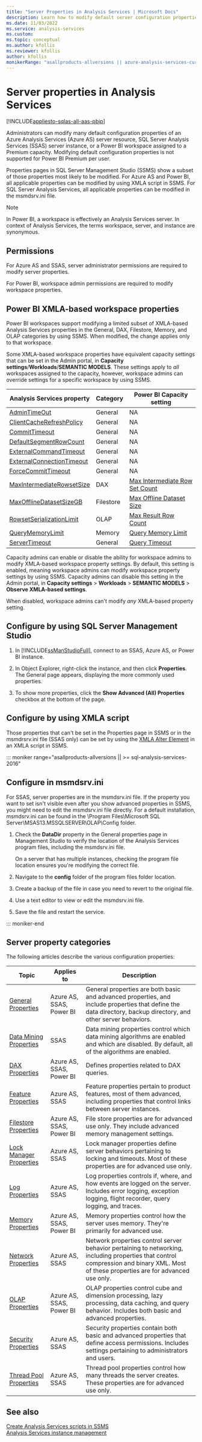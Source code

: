 ```yaml
---
title: "Server Properties in Analysis Services | Microsoft Docs"
description: Learn how to modify default server configuration properties of an Azure Analysis Services (Azure AS), SQL Server Analysis Services (SSAS), or Power BI workspace instance.
ms.date: 11/03/2022
ms.service: analysis-services
ms.custom: 
ms.topic: conceptual
ms.author: kfollis
ms.reviewer: kfollis
author: kfollis
monikerRange: "asallproducts-allversions || azure-analysis-services-current || power-bi-premium-current || >= sql-analysis-services-2016"
---
```

# Server properties in Analysis Services

[!INCLUDE[appliesto-sqlas-all-aas-pbip](../includes/appliesto-sqlas-all-aas-pbip.md)]

Administrators can modify many default configuration properties of an Azure Analysis Services (Azure AS) server resource, SQL Server Analysis Services (SSAS) server instance, or a Power BI workspace assigned to a Premium capacity. Modifying default configuration properties is not supported for Power BI Premium per user.

Properties pages in SQL Server Management Studio (SSMS) show a subset of those properties most likely to be modified. For Azure AS and Power BI, all applicable properties can be modified by using XMLA script in SSMS. For SQL Server Analysis Services, all applicable properties can be modified in the msmdsrv.ini file.

> [!NOTE]
> In Power BI, a workspace is effectively an Analysis Services server. In context of Analysis Services, the terms workspace, server, and instance are synonymous.

## Permissions

For Azure AS and SSAS, server administrator permissions are required to modify server properties.

For Power BI, workspace admin permissions are required to modify workspace properties.

## Power BI XMLA-based workspace properties

Power BI workspaces support modifying a limited subset of XMLA-based Analysis Services properties in the General, DAX, Filestore, Memory, and OLAP categories by using SSMS. When modified, the change applies only to that workspace.

Some XMLA-based workspace properties have equivalent capacity settings that can be set in the Admin portal, in **Capacity settings**/**Workloads**/**SEMANTIC MODELS**. These settings apply to *all* workspaces assigned to the capacity, however, workspace admins can override settings for a specific workspace by using SSMS.

|Analysis Services property  |Category | Power BI Capacity setting  |
|---------|---------|---------|
|[AdminTimeOut](general-properties.md#admintimeout)    | General |  NA     |
|[ClientCacheRefreshPolicy](general-properties.md#clientcacherefreshpolicy)     | General |   NA    |
|[CommitTimeout](general-properties.md#committimeout)     | General |   NA    |
|[DefaultSegmentRowCount](general-properties.md#defaultsegmentrowcount)    |  General |   NA   |
|[ExternalCommandTimeout](general-properties.md#externalcommandtimeout)    |  General |   NA   |
|[ExternalConnectionTimeout](general-properties.md#externalconnectiontimeout)     |  General |   NA   |
|[ForceCommitTimeout](general-properties.md#forcecommittimeout)    |  General |  NA    |
|[MaxIntermediateRowsetSize](dax-properties.md#properties)      | DAX |[Max Intermediate Row Set Count](/power-bi/enterprise/service-admin-premium-workloads?tabs=gen2#max-intermediate-row-set-count) |
|[MaxOfflineDatasetSizeGB](filestore-properties.md#maxofflinedatasetsizegb)     |  Filestore | [Max Offline Dataset Size](/power-bi/enterprise/service-admin-premium-workloads?tabs=gen2#max-offline-dataset-size)       |
|[RowsetSerializationLimit](olap-properties.md#rowsetserializationlimit)        |  OLAP | [Max Result Row Count](/power-bi/enterprise/service-admin-premium-workloads?tabs=gen2#max-result-row-set-count)      |
|[QueryMemoryLimit](memory-properties.md#querymemorylimit)        | Memory | [Query Memory Limit](/power-bi/enterprise/service-admin-premium-workloads?tabs=gen2#query-memory-limit)      |
|[ServerTimeout](general-properties.md#servertimeout)     | General  | [Query Timeout](/power-bi/enterprise/service-admin-premium-workloads?tabs=gen2#query-timeout)      |

Capacity admins can enable or disable the ability for workspace admins to modify XMLA-based workspace property settings. By default, this setting is enabled, meaning workspace admins can modify workspace property settings by using SSMS. Capacity admins can disable this setting in the Admin portal, in **Capacity settings** > **Workloads** > **SEMANTIC MODELS** > **Observe XMLA-based settings**. 

When disabled, workspace admins can't modify *any* XMLA-based property setting.

## Configure by using SQL Server Management Studio
  
1. In [!INCLUDE[ssManStudioFull](../includes/ssmanstudiofull-md.md)], connect to an SSAS, Azure AS, or Power BI instance.  
  
2. In Object Explorer, right-click the instance, and then click **Properties**. The General page appears, displaying the more commonly used properties.  

3. To show more properties, click the **Show Advanced (All) Properties** checkbox at the bottom of the page.

## Configure by using XMLA script

Those properties that can't be set in the Properties page in SSMS or in the msmdrsrv.ini file (SSAS only) can be set by using the [XMLA Alter Element](../xmla/xml-elements-commands/alter-element-xmla.md) in an XMLA script in SSMS.

::: moniker range="asallproducts-allversions || >= sql-analysis-services-2016"

## Configure in msmdsrv.ini
  
For SSAS, server properties are in the msmdsrv.ini file. If the property you want to set isn't visible even after you show advanced properties in SSMS, you might need to edit the msmdsrv.ini file directly. For a default installation, msmdsrv.ini can be found in the \Program Files\Microsoft SQL Server\MSAS13.MSSQLSERVER\OLAP\Config folder.
  
1. Check the **DataDir** property in the General properties page in Management Studio to verify the location of the Analysis Services program files, including the msmdsrv.ini file.

     On a server that has multiple instances, checking the program file location ensures you're modifying the correct file.  
  
2. Navigate to the **config** folder of the program files folder location.

3. Create a backup of the file in case you need to revert to the original file.  
  
4. Use a text editor to view or edit the msmdsrv.ini file.  
  
5. Save the file and restart the service.  

::: moniker-end

## Server property categories  
  
 The following articles describe the various configuration properties:  
  
|Topic|Applies to | Description|  
|-----------|-----------------|-----------------|  
|[General Properties](../../analysis-services/server-properties/general-properties.md)|Azure AS, SSAS, Power BI|General properties are both basic and advanced properties, and include properties that define the data directory, backup directory, and other server behaviors. |  
|[Data Mining Properties](../../analysis-services/server-properties/data-mining-properties.md)|SSAS|Data mining properties control which data mining algorithms are enabled and which are disabled. By default, all of the algorithms are enabled.| 
|[DAX Properties](../../analysis-services/server-properties/dax-properties.md)|Azure AS, SSAS, Power BI|Defines properties related to DAX queries.|
|[Feature Properties](../../analysis-services/server-properties/feature-properties.md)|Azure AS, SSAS|Feature properties pertain to product features, most of them advanced, including properties that control links between server instances.|  
|[Filestore Properties](../../analysis-services/server-properties/filestore-properties.md)|Azure AS, SSAS, Power BI|File store properties are for advanced use only. They include advanced memory management settings.|  
|[Lock Manager Properties](../../analysis-services/server-properties/lock-manager-properties.md)|Azure AS, SSAS|Lock manager properties define server behaviors pertaining to locking and timeouts. Most of these properties are for advanced use only.|  
|[Log Properties](../../analysis-services/server-properties/log-properties.md)|Azure AS, SSAS|Log properties controls if, where, and how events are logged on the server. Includes error logging, exception logging, flight recorder, query logging, and traces.|  
|[Memory Properties](../../analysis-services/server-properties/memory-properties.md)|Azure AS, SSAS, Power BI|Memory properties control how the server uses memory. They're primarily for advanced use.|  
|[Network Properties](../../analysis-services/server-properties/network-properties.md)|Azure AS, SSAS|Network properties control server behavior pertaining to networking, including properties that control compression and binary XML. Most of these properties are for advanced use only.|  
|[OLAP Properties](../../analysis-services/server-properties/olap-properties.md)|Azure AS, SSAS, Power BI|OLAP properties control cube and dimension processing, lazy processing, data caching, and query behavior. Includes both basic and advanced properties.|  
|[Security Properties](../../analysis-services/server-properties/security-properties.md)|Azure AS, SSAS|Security properties contain both basic and advanced properties that define access permissions. Includes settings pertaining to administrators and users.|  
|[Thread Pool Properties](../../analysis-services/server-properties/thread-pool-properties.md)|Azure AS, SSAS|Thread pool properties control how many threads the server creates. These properties are for advanced use only.|  
  
## See also

[Create Analysis Services scripts in SSMS](../../analysis-services/instances/create-analysis-services-scripts-in-management-studio.md)  
[Analysis Services instance management](../../analysis-services/instances/analysis-services-instance-management.md)  

